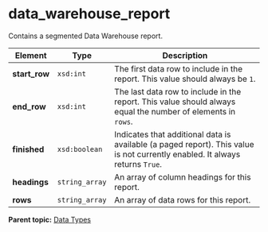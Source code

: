 # data\_warehouse\_report

Contains a segmented Data Warehouse report.

|Element|Type|Description|
|-------|----|-----------|
|**start\_row** |`xsd:int` | The first data row to include in the report. This value should always be `1`.|
|**end\_row** |`xsd:int` | The last data row to include in the report. This value should always equal the number of elements in `rows`.|
|**finished** |`xsd:boolean` | Indicates that additional data is available \(a paged report\). This value is not currently enabled. It always returns `True`.|
|**headings** |`string_array` | An array of column headings for this report.|
|**rows** |`string_array` | An array of data rows for this report.|

**Parent topic:** [Data Types](../data_types/c_genesis_api_datatypes.md)

